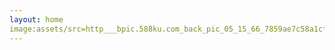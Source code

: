 ```yaml
---
layout: home
image:assets/src=http___bpic.588ku.com_back_pic_05_15_66_7859ae7c58a1cf2.jpg&refer=http___bpic.588ku
---
```

